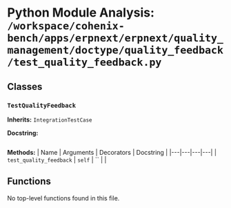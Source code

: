 # Python Module Analysis: `/workspace/cohenix-bench/apps/erpnext/erpnext/quality_management/doctype/quality_feedback/test_quality_feedback.py`

## Classes

### `TestQualityFeedback`
**Inherits:** `IntegrationTestCase`


**Docstring:**
```

```

**Methods:**
| Name | Arguments | Decorators | Docstring |
|---|---|---|---|
| `test_quality_feedback` | `self` | `` |  |





## Functions

No top-level functions found in this file.
